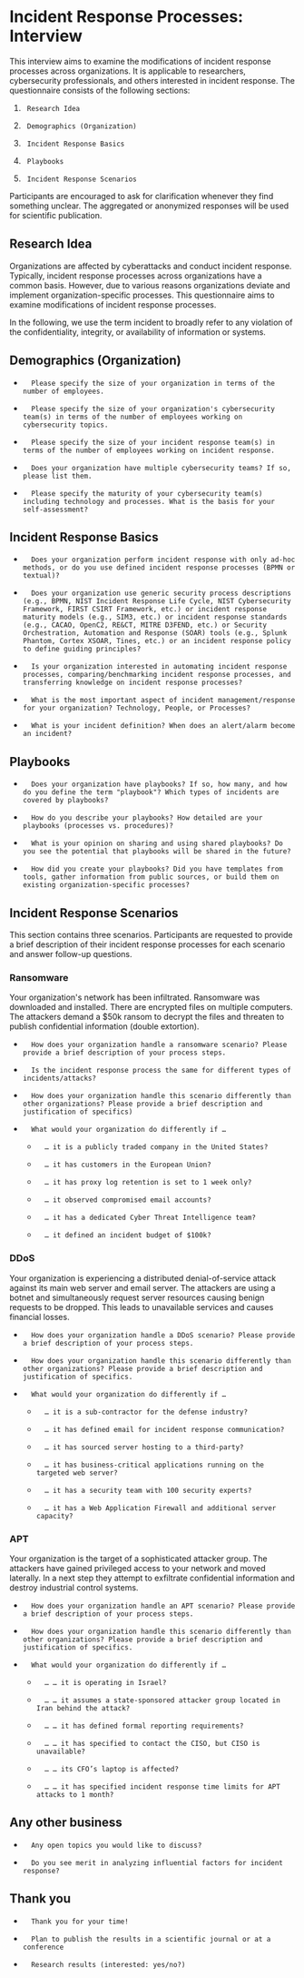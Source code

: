Incident Response Processes: Interview
=====================================

This interview aims to examine the modifications of incident response processes across organizations. It is applicable to researchers, cybersecurity professionals, and others interested in incident response. The questionnaire consists of the following sections:

1.      Research Idea
2.      Demographics (Organization)
3.      Incident Response Basics
4.      Playbooks
5.      Incident Response Scenarios

Participants are encouraged to ask for clarification whenever they find something unclear. The aggregated or anonymized responses will be used for scientific publication.

Research Idea
-------------

Organizations are affected by cyberattacks and conduct incident response. Typically, incident response processes across organizations have a common basis. However, due to various reasons organizations deviate and implement organization-specific processes. This questionnaire aims to examine modifications of incident response processes.

In the following, we use the term incident to broadly refer to any violation of the confidentiality, integrity, or availability of information or systems.

Demographics (Organization)
---------------------------

*       Please specify the size of your organization in terms of the number of employees.
*       Please specify the size of your organization's cybersecurity team(s) in terms of the number of employees working on cybersecurity topics.
*       Please specify the size of your incident response team(s) in terms of the number of employees working on incident response.
*       Does your organization have multiple cybersecurity teams? If so, please list them.
*       Please specify the maturity of your cybersecurity team(s) including technology and processes. What is the basis for your self-assessment?

Incident Response Basics
------------------------

*       Does your organization perform incident response with only ad-hoc methods, or do you use defined incident response processes (BPMN or textual)?
*       Does your organization use generic security process descriptions (e.g., BPMN, NIST Incident Response Life Cycle, NIST Cybersecurity Framework, FIRST CSIRT Framework, etc.) or incident response maturity models (e.g., SIM3, etc.) or incident response standards (e.g., CACAO, OpenC2, RE&CT, MITRE D3FEND, etc.) or Security Orchestration, Automation and Response (SOAR) tools (e.g., Splunk Phantom, Cortex XSOAR, Tines, etc.) or an incident response policy to define guiding principles?
*       Is your organization interested in automating incident response processes, comparing/benchmarking incident response processes, and transferring knowledge on incident response processes?
*       What is the most important aspect of incident management/response for your organization? Technology, People, or Processes?
*       What is your incident definition? When does an alert/alarm become an incident?

Playbooks
---------

*       Does your organization have playbooks? If so, how many, and how do you define the term "playbook"? Which types of incidents are covered by playbooks?
*       How do you describe your playbooks? How detailed are your playbooks (processes vs. procedures)?
*       What is your opinion on sharing and using shared playbooks? Do you see the potential that playbooks will be shared in the future?
*       How did you create your playbooks? Did you have templates from tools, gather information from public sources, or build them on existing organization-specific processes?

Incident Response Scenarios
---------------------------

This section contains three scenarios. Participants are requested to provide a brief description of their incident response processes for each scenario and answer follow-up questions.

### Ransomware

Your organization's network has been infiltrated. Ransomware was downloaded and installed. There are encrypted files on multiple computers. The attackers demand a $50k ransom to decrypt the files and threaten to publish confidential information (double extortion).

*       How does your organization handle a ransomware scenario? Please provide a brief description of your process steps.
*       Is the incident response process the same for different types of incidents/attacks?
*       How does your organization handle this scenario differently than other organizations? Please provide a brief description and justification of specifics)
*	    What would your organization do differently if …
    *       … it is a publicly traded company in the United States?
    *       … it has customers in the European Union?
    *       … it has proxy log retention is set to 1 week only? 
    *       … it observed compromised email accounts?
    *       … it has a dedicated Cyber Threat Intelligence team?
    *       … it defined an incident budget of $100k?
    
### DDoS

Your organization is experiencing a distributed denial-of-service attack against its main web server and email server. The attackers are using a botnet and simultaneously request server resources causing benign requests to be dropped. This leads to unavailable services and causes financial losses.

*	    How does your organization handle a DDoS scenario? Please provide a brief description of your process steps.
*	    How does your organization handle this scenario differently than other organizations? Please provide a brief description and justification of specifics.
*	    What would your organization do differently if …
    *       … it is a sub-contractor for the defense industry?
    *       … it has defined email for incident response communication?
    *       … it has sourced server hosting to a third-party?
    *       … it has business-critical applications running on the targeted web server?
    *       … it has a security team with 100 security experts?
    *       … it has a Web Application Firewall and additional server capacity?

### APT

Your organization is the target of a sophisticated attacker group. The attackers have gained privileged access to your network and moved laterally. In a next step they attempt to exfiltrate confidential information and destroy industrial control systems.

*	    How does your organization handle an APT scenario? Please provide a brief description of your process steps.
*       How does your organization handle this scenario differently than other organizations? Please provide a brief description and justification of specifics.
*	    What would your organization do differently if …
    *       … … it is operating in Israel?
    *       … … it assumes a state-sponsored attacker group located in Iran behind the attack?
    *       … … it has defined formal reporting requirements?
    *       … … it has specified to contact the CISO, but CISO is unavailable?	
    *       … … its CFO’s laptop is affected?
    *       … … it has specified incident response time limits for APT attacks to 1 month?


Any other business
---------------------------

*       Any open topics you would like to discuss?

*       Do you see merit in analyzing influential factors for incident response?

Thank you
---------------------------
*	    Thank you for your time!
*	    Plan to publish the results in a scientific journal or at a conference
*	    Research results (interested: yes/no?)
